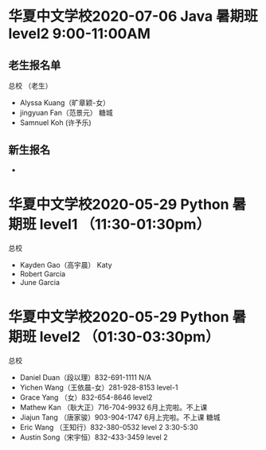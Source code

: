 # 华夏中文学校2020-07-06 Java 暑期班 level2 9:00-11:00AM

## 老生报名单
总校 （老生）
* Alyssa Kuang（旷章颖-女）
* jingyuan Fan（范景元）
糖城
* Samnuel Koh (许予乐)
## 新生报名
* 

# 华夏中文学校2020-05-29 Python 暑期班 level1 （11:30-01:30pm）

总校
* Kayden Gao（高宇晨） 
Katy
* Robert Garcia
* June Garcia

# 华夏中文学校2020-05-29 Python 暑期班 level2 （01:30-03:30pm）
总校
* Daniel Duan（段以理）832-691-1111 N/A
* Yichen Wang（王依晨-女）281-928-8153 level-1
* Grace Yang （女）832-654-8646 level2
* Mathew Kan （耿大正）716-704-9932 6月上完啦。不上课
* Jiajun Tang （唐家骏）903-904-1747 6月上完啦。不上课
糖城
* Eric Wang （王知行）832-380-0532 level 2 3:30-5:30
* Austin Song（宋宇恒）832-433-3459 level 2